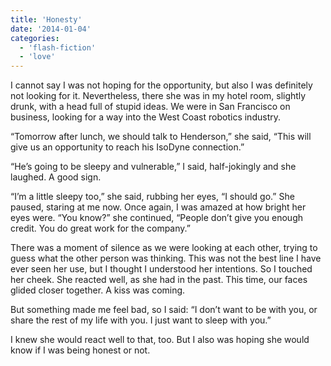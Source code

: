 ```yaml
---
title: 'Honesty'
date: '2014-01-04'
categories:
  - 'flash-fiction'
  - 'love'
---
```


I cannot say I was not hoping for the opportunity, but also I was definitely not
looking for it. Nevertheless, there she was in my hotel room, slightly drunk,
with a head full of stupid ideas. We were in San Francisco on business, looking
for a way into the West Coast robotics industry.

<!-- truncate -->

“Tomorrow after lunch, we should talk to Henderson,” she said, “This will give
us an opportunity to reach his IsoDyne connection.”

“He’s going to be sleepy and vulnerable,” I said, half-jokingly and she laughed.
A good sign.

“I’m a little sleepy too,” she said, rubbing her eyes, “I should go.” She
paused, staring at me now. Once again, I was amazed at how bright her eyes were.
“You know?” she continued, “People don’t give you enough credit. You do great
work for the company.”

There was a moment of silence as we were looking at each other, trying to guess
what the other person was thinking. This was not the best line I have ever seen
her use, but I thought I understood her intentions. So I touched her cheek. She
reacted well, as she had in the past. This time, our faces glided closer
together. A kiss was coming.

But something made me feel bad, so I said: “I don’t want to be with you, or
share the rest of my life with you. I just want to sleep with you.”

I knew she would react well to that, too. But I also was hoping she would know
if I was being honest or not.
